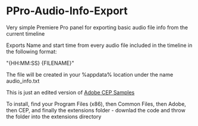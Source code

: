 # PPro-Audio-Info-Export

Very simple Premiere Pro panel for exporting basic audio file info from the current timeline

Exports Name and start time from every audio file included in the timeline in the following format:

"{HH:MM:SS} {FILENAME}" 

The file will be created in your %appdata% location under the name audio_info.txt

This is just an edited version of [Adobe CEP Samples](https://github.com/Adobe-CEP/Samples/tree/master) 

To install, find your Program Files (x86), then Common Files, then Adobe, then CEP, and finally the extensions folder - downlad the code and throw the folder into the extensions directory
